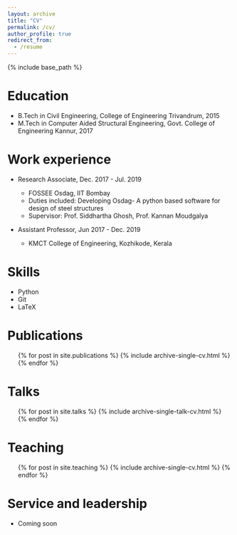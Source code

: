 ```yaml
---
layout: archive
title: "CV"
permalink: /cv/
author_profile: true
redirect_from:
  - /resume
---
```


{% include base_path %}

Education
======
* B.Tech in Civil Engineering, College of Engineering Trivandrum, 2015
* M.Tech in Computer Aided Structural Engineering, Govt. College of Engineering Kannur, 2017

Work experience
======
* Research Associate, Dec. 2017 - Jul. 2019
  * FOSSEE Osdag, IIT Bombay
  * Duties included: Developing Osdag- A python based software for design of steel structures
  * Supervisor: Prof. Siddhartha Ghosh, Prof. Kannan Moudgalya

* Assistant Professor, Jun 2017 - Dec. 2019
  * KMCT College of Engineering, Kozhikode, Kerala

  
Skills
======
* Python
* Git
* LaTeX


Publications
======
  <ul>{% for post in site.publications %}
    {% include archive-single-cv.html %}
  {% endfor %}</ul>
  
Talks
======
  <ul>{% for post in site.talks %}
    {% include archive-single-talk-cv.html %}
  {% endfor %}</ul>
  
Teaching
======
  <ul>{% for post in site.teaching %}
    {% include archive-single-cv.html %}
  {% endfor %}</ul>
  
Service and leadership
======
* Coming soon